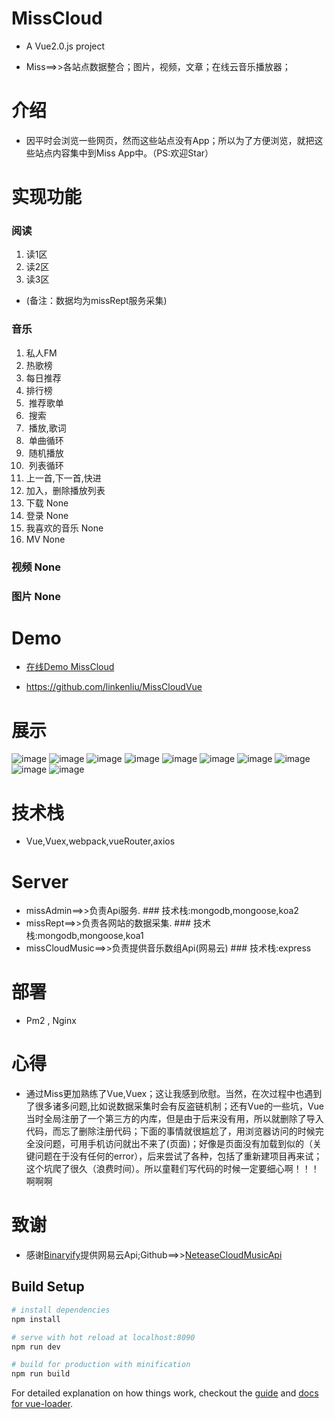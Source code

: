 # MissCloud
* A Vue2.0.js project

* Miss==>>各站点数据整合；图片，视频，文章；在线云音乐播放器；

# 介绍
* 因平时会浏览一些网页，然而这些站点没有App；所以为了方便浏览，就把这些站点内容集中到Miss App中。（PS:欢迎Star）
# 实现功能
### 阅读
1.  读1区
2.  读2区
3.  读3区
* (备注：数据均为missRept服务采集)
### 音乐
1.  私人FM
2.  热歌榜
3.  每日推荐
4.  排行榜
5.  推荐歌单
6.  搜索
7.  播放,歌词
8.  单曲循环
9.  随机播放
10.  列表循环
11. 上一首,下一首,快进
12. 加入，删除播放列表
13. 下载 None
14. 登录 None
15. 我喜欢的音乐 None
16. MV None 
### 视频 None
### 图片 None

# Demo
* <a target="_blank" href="http://139.196.32.78:8090/#/home/music">在线Demo MissCloud</a>

* <a target="_blank" href="https://github.com/linkenliu/MissCloudVue">https://github.com/linkenliu/MissCloudVue</a>

# 展示

![image](https://github.com/linkenliu/MissCloudVue/blob/master/static/pic/IMG_0554.PNG)
![image](https://github.com/linkenliu/MissCloudVue/blob/master/static/pic/IMG_0555.PNG)
![image](https://github.com/linkenliu/MissCloudVue/blob/master/static/pic/IMG_0556.PNG)
![image](https://github.com/linkenliu/MissCloudVue/blob/master/static/pic/IMG_0557.PNG)
![image](https://github.com/linkenliu/MissCloudVue/blob/master/static/pic/IMG_0558.PNG)
![image](https://github.com/linkenliu/MissCloudVue/blob/master/static/pic/IMG_0559.PNG)
![image](https://github.com/linkenliu/MissCloudVue/blob/master/static/pic/IMG_0560.PNG)
![image](https://github.com/linkenliu/MissCloudVue/blob/master/static/pic/IMG_0561.PNG)
![image](https://github.com/linkenliu/MissCloudVue/blob/master/static/pic/IMG_0562.PNG)
![image](https://github.com/linkenliu/MissCloudVue/blob/master/static/pic/IMG_0563.PNG)



# 技术栈
* Vue,Vuex,webpack,vueRouter,axios

# Server
* missAdmin==>>负责Api服务. ### 技术栈:mongodb,mongoose,koa2
* missRept==>>负责各网站的数据采集. ### 技术栈:mongodb,mongoose,koa1
* missCloudMusic==>>负责提供音乐数组Api(网易云) ### 技术栈:express

# 部署
* Pm2 , Nginx

# 心得
* 通过Miss更加熟练了Vue,Vuex；这让我感到欣慰。当然，在次过程中也遇到了很多诸多问题,比如说数据采集时会有反盗链机制；还有Vue的一些坑，Vue当时全局注册了一个第三方的内库，但是由于后来没有用，所以就删除了导入代码，而忘了删除注册代码；下面的事情就很尴尬了，用浏览器访问的时候完全没问题，可用手机访问就出不来了(页面)；好像是页面没有加载到似的（关键问题在于没有任何的error），后来尝试了各种，包括了重新建项目再来试；这个坑爬了很久（浪费时间）。所以童鞋们写代码的时候一定要细心啊！！！啊啊啊

# 致谢
* 感谢<a target="_blank" href="https://github.com/Binaryify">Binaryify</a>提供网易云Api;Github==>><a target="_blank" href="https://github.com/Binaryify/NeteaseCloudMusicApi">NeteaseCloudMusicApi</a>




## Build Setup

``` bash
# install dependencies
npm install

# serve with hot reload at localhost:8090
npm run dev

# build for production with minification
npm run build
```

For detailed explanation on how things work, checkout the [guide](http://vuejs-templates.github.io/webpack/) and [docs for vue-loader](http://vuejs.github.io/vue-loader).


